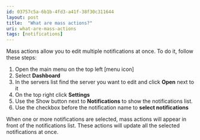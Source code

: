 ```yaml
---
id: 03757c5a-6b1b-4fd3-a41f-38f30c311644
layout: post
title:  "What are mass actions?"
uri: what-are-mass-actions
tags: [notifications]
---
```


Mass actions allow you to edit multiple <wiki>notifications</wiki> at once. To do it, follow these steps:

<!-- more -->

1.  Open the main menu on the top left \[menu icon\]
2.  Select **Dashboard**
3.  In the servers list find the server you want to edit and click **Open** next to it
4.  On the top right click **Settings**
5.  Use the Show button next to **Notifications** to show the <wiki>notifications</wiki> list.
6.  Use the checkbox before the <wiki>notification</wiki> name to **select <wiki>notifications</wiki>**

When one or more <wiki>notifications</wiki> are selected, mass actions will appear in front of the <wiki>notifications</wiki> list. These actions will update all the selected <wiki>notifications</wiki> at once.
